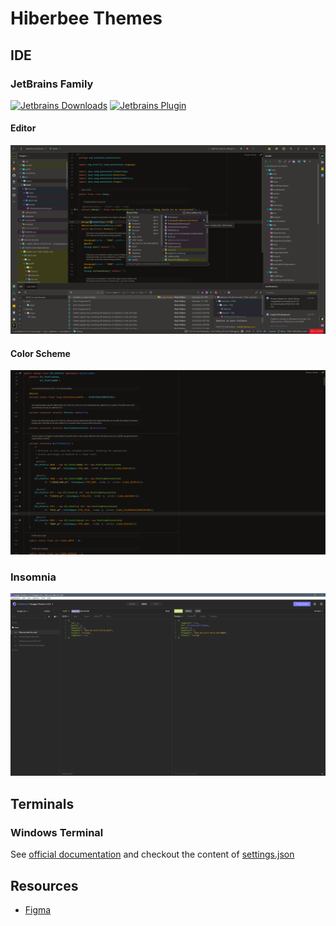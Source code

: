 # Hiberbee Themes

## IDE

### JetBrains Family

[![Jetbrains Downloads](https://img.shields.io/jetbrains/plugin/d/12118-hiberbee-theme.svg?style=flat-square)](https://plugins.jetbrains.com/plugin/12118-hiberbee-theme) [![Jetbrains Plugin](https://img.shields.io/jetbrains/plugin/v/12118-hiberbee-theme.svg?style=flat-square)](https://plugins.jetbrains.com/plugin/12118-hiberbee-theme)

#### Editor

![IDE](https://github.com/hiberbee/jetbrains-ide-theme/raw/latest/screenshots/ide.png)

#### Color Scheme

![Code](https://github.com/hiberbee/jetbrains-ide-theme/raw/latest/screenshots/code.png)

### Insomnia

![Screenshot 1](https://github.com/hiberbee/insomnia-theme/raw/main/screenshots/screenshot-1.png)

## Terminals

### Windows Terminal

See [official documentation](https://learn.microsoft.com/en-us/windows/terminal/custom-terminal-gallery/custom-schemes) and checkout the content of [settings.json](https://github.com/hiberbee/jetbrains-ide-theme/raw/latest/src/windows-terminal/settings.json)


## Resources

- [Figma](https://www.figma.com/file/2oyhOnKUdLZCDQEkH2klNT/Hiberbee-Theme)
